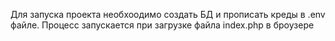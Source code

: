 Для запуска проекта необхоодимо создать БД и прописать креды в .env файле.
Процесс запускается при загрузке файла index.php в броузере
